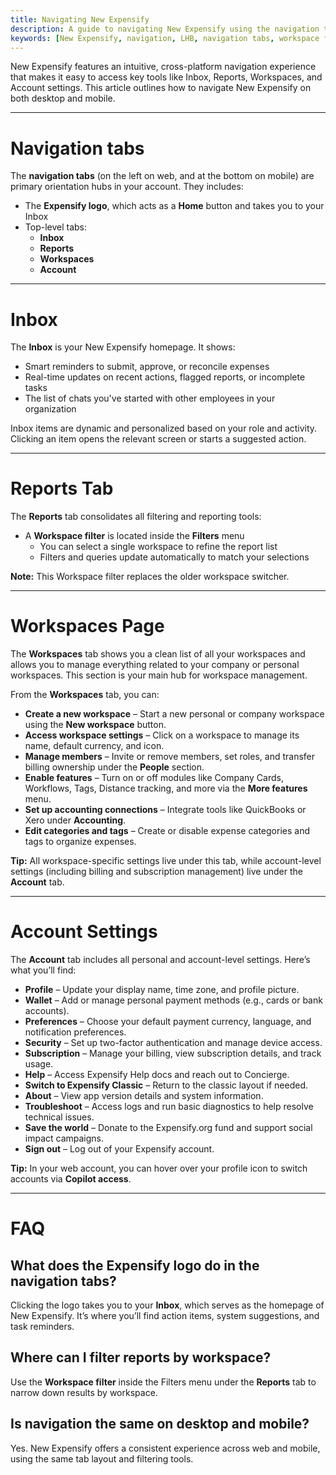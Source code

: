 ```yaml
---
title: Navigating New Expensify
description: A guide to navigating New Expensify using the navigation tabs, workspace filters, and mobile layout.
keywords: [New Expensify, navigation, LHB, navigation tabs, workspace filter, mobile tabs, UI layout, reports tab, account page]
---
```


New Expensify features an intuitive, cross-platform navigation experience that makes it easy to access key tools like Inbox, Reports, Workspaces, and Account settings. This article outlines how to navigate New Expensify on both desktop and mobile.

---

# Navigation tabs

The **navigation tabs** (on the left on web, and at the bottom on mobile) are primary orientation hubs in your account. They includes:

- The **Expensify logo**, which acts as a **Home** button and takes you to your Inbox
- Top-level tabs:
  - **Inbox**
  - **Reports**
  - **Workspaces**
  - **Account**

---

# Inbox

The **Inbox** is your New Expensify homepage. It shows:

- Smart reminders to submit, approve, or reconcile expenses
- Real-time updates on recent actions, flagged reports, or incomplete tasks
- The list of chats you've started with other employees in your organization

Inbox items are dynamic and personalized based on your role and activity. Clicking an item opens the relevant screen or starts a suggested action.

---

# Reports Tab

The **Reports** tab consolidates all filtering and reporting tools:

- A **Workspace filter** is located inside the **Filters** menu
  - You can select a single workspace to refine the report list
  - Filters and queries update automatically to match your selections

**Note:** This Workspace filter replaces the older workspace switcher.

---

# Workspaces Page

The **Workspaces** tab shows you a clean list of all your workspaces and allows you to manage everything related to your company or personal workspaces. This section is your main hub for workspace management.

From the **Workspaces** tab, you can:

- **Create a new workspace** – Start a new personal or company workspace using the **New workspace** button.
- **Access workspace settings** – Click on a workspace to manage its name, default currency, and icon.
- **Manage members** – Invite or remove members, set roles, and transfer billing ownership under the **People** section.
- **Enable features** – Turn on or off modules like Company Cards, Workflows, Tags, Distance tracking, and more via the **More features** menu.
- **Set up accounting connections** – Integrate tools like QuickBooks or Xero under **Accounting**.
- **Edit categories and tags** – Create or disable expense categories and tags to organize expenses.

**Tip:** All workspace-specific settings live under this tab, while account-level settings (including billing and subscription management) live under the **Account** tab.

---

# Account Settings

The **Account** tab includes all personal and account-level settings. Here’s what you’ll find:

- **Profile** – Update your display name, time zone, and profile picture.
- **Wallet** – Add or manage personal payment methods (e.g., cards or bank accounts).
- **Preferences** – Choose your default payment currency, language, and notification preferences.
- **Security** – Set up two-factor authentication and manage device access.
- **Subscription** – Manage your billing, view subscription details, and track usage.
- **Help** – Access Expensify Help docs and reach out to Concierge.
- **Switch to Expensify Classic** – Return to the classic layout if needed.
- **About** – View app version details and system information.
- **Troubleshoot** – Access logs and run basic diagnostics to help resolve technical issues.
- **Save the world** – Donate to the Expensify.org fund and support social impact campaigns.
- **Sign out** – Log out of your Expensify account.

**Tip:** In your web account, you can hover over your profile icon to switch accounts via **Copilot access**.

---

# FAQ

## What does the Expensify logo do in the navigation tabs?

Clicking the logo takes you to your **Inbox**, which serves as the homepage of New Expensify. It’s where you’ll find action items, system suggestions, and task reminders.

## Where can I filter reports by workspace?

Use the **Workspace filter** inside the Filters menu under the **Reports** tab to narrow down results by workspace.

## Is navigation the same on desktop and mobile?

Yes. New Expensify offers a consistent experience across web and mobile, using the same tab layout and filtering tools.

